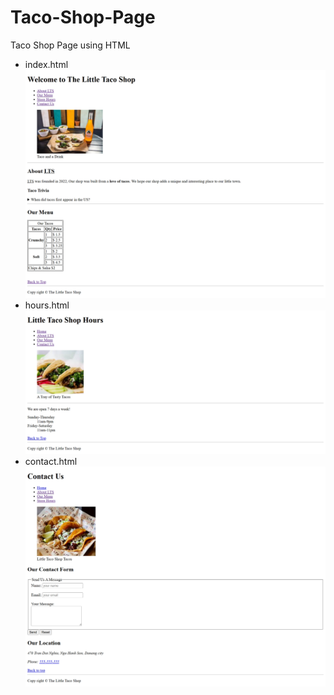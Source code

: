 # Taco-Shop-Page
Taco Shop Page using HTML
- index.html
![home page](img/home_page.png)
- hours.html
![hours page](img/hours_page.png)
- contact.html
![contact_us page](img/contact_us_page.png)
